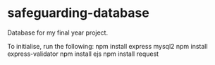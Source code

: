 # safeguarding-database
Database for my final year project.

To initialise, run the following:
npm install express mysql2
npm install express-validator
npm install ejs
npm install request